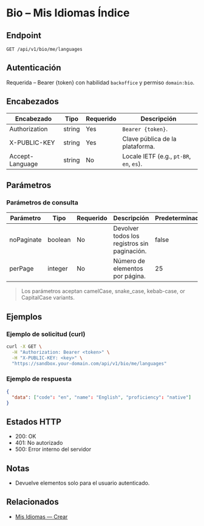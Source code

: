 # Bio – Mis Idiomas Índice

## Endpoint

```
GET /api/v1/bio/me/languages
```

## Autenticación

Requerida – Bearer {token} con habilidad `backoffice` y permiso `domain:bio`.

## Encabezados

| Encabezado           | Tipo   | Requerido | Descripción |
| ---------------- | ------ | -------- | ----------- |
| Authorization    | string | Yes      | `Bearer {token}`. |
| X-PUBLIC-KEY     | string | Yes      | Clave pública de la plataforma. |
| Accept-Language  | string | No       | Locale IETF (e.g., `pt-BR`, `en`, `es`). |

## Parámetros

### Parámetros de consulta

| Parámetro  | Tipo    | Requerido | Descripción | Predeterminado/Valores |
| ---------- | ------- | -------- | ----------- | -------------- |
| noPaginate | boolean | No       | Devolver todos los registros sin paginación. | false |
| perPage    | integer | No       | Número de elementos por página. | 25 |

> Los parámetros aceptan camelCase, snake_case, kebab-case, or CapitalCase variants.

## Ejemplos

### Ejemplo de solicitud (curl)

```bash
curl -X GET \
  -H "Authorization: Bearer <token>" \
  -H "X-PUBLIC-KEY: <key>" \
  "https://sandbox.your-domain.com/api/v1/bio/me/languages"
```

### Ejemplo de respuesta

```json
{
  "data": ["code": "en", "name": "English", "proficiency": "native"]
}
```

## Estados HTTP

- 200: OK
- 401: No autorizado
- 500: Error interno del servidor

## Notas

- Devuelve elementos solo para el usuario autenticado.

## Relacionados

- [Mis Idiomas — Crear](MyLanguagesCrear.md)
